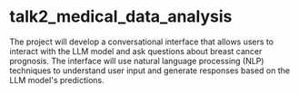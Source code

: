 # talk2_medical_data_analysis
The project will develop a conversational interface that allows users to interact with the LLM model and ask questions about breast cancer prognosis. The interface will use natural language processing (NLP) techniques to understand user input and generate responses based on the LLM model's predictions.
